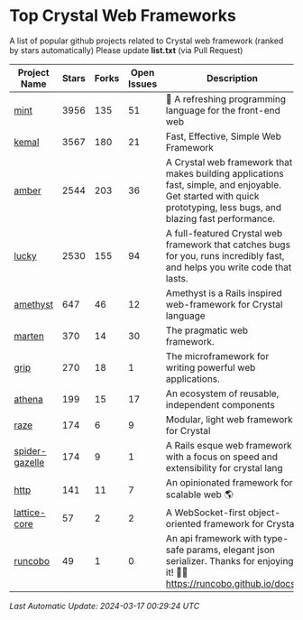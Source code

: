 # Top Crystal Web Frameworks

A list of popular github projects related to Crystal web framework (ranked by stars automatically)
Please update **list.txt** (via Pull Request)

| Project Name | Stars | Forks | Open Issues | Description | Last Commit |
| ------------ | ----- | ----- | ----------- | ----------- | ----------- |
| [mint](https://github.com/mint-lang/mint) |3956|135|51|:leaves: A refreshing programming language for the front-end web|2023-12-15T04:53:16Z|
| [kemal](https://github.com/kemalcr/kemal) |3567|180|21|Fast, Effective, Simple Web Framework|2024-02-14T10:33:05Z|
| [amber](https://github.com/amberframework/amber) |2544|203|36|A Crystal web framework that makes building applications fast, simple, and enjoyable. Get started with quick prototyping, less bugs, and blazing fast performance.|2023-11-25T01:17:47Z|
| [lucky](https://github.com/luckyframework/lucky) |2530|155|94|A full-featured Crystal web framework that catches bugs for you, runs incredibly fast, and helps you write code that lasts.|2024-01-09T22:34:21Z|
| [amethyst](https://github.com/amethyst-framework/amethyst) |647|46|12|Amethyst is a Rails inspired web-framework for Crystal language|2018-02-10T19:35:15Z|
| [marten](https://github.com/martenframework/marten) |370|14|30|The pragmatic web framework.|2024-03-15T21:45:37Z|
| [grip](https://github.com/grip-framework/grip) |270|18|1|The microframework for writing powerful web applications.|2024-01-27T16:38:30Z|
| [athena](https://github.com/athena-framework/athena) |199|15|17|An ecosystem of reusable, independent components|2024-03-04T05:25:18Z|
| [raze](https://github.com/samueleaton/raze) |174|6|9|Modular, light web framework for Crystal|2021-01-02T01:20:01Z|
| [spider-gazelle](https://github.com/spider-gazelle/spider-gazelle) |174|9|1|A Rails esque web framework with a focus on speed and extensibility for crystal lang|2023-11-12T20:56:42Z|
| [http](https://github.com/onyxframework/http) |141|11|7|An opinionated framework for scalable web 🌎|2019-08-13T09:00:30Z|
| [lattice-core](https://github.com/jasonl99/lattice-core) |57|2|2|A WebSocket-first object-oriented framework for Crystal|2017-03-31T23:57:57Z|
| [runcobo](https://github.com/runcobo/runcobo) |49|1|0|An api framework with type-safe params, elegant json serializer. Thanks for enjoying it! 👻👻 https://runcobo.github.io/docs/|2022-03-16T06:43:35Z|

*Last Automatic Update: 2024-03-17 00:29:24 UTC*